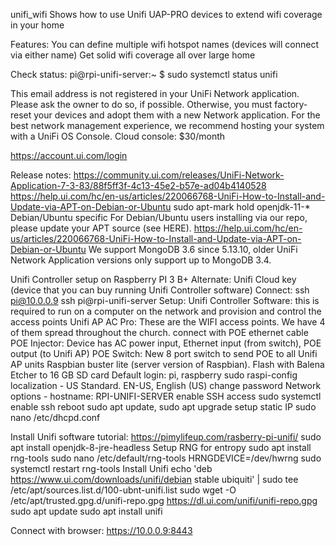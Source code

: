 unifi_wifi
Shows how to use Unifi UAP-PRO devices to extend wifi coverage in your home

Features:
You can define multiple wifi hotspot names (devices will connect via either name)
Get solid wifi coverage all over large home

Check status:
	pi@rpi-unifi-server:~ $ sudo systemctl status unifi

This email address is not registered in your UniFi Network application. 
Please ask the owner to do so, if possible. Otherwise, you must factory-reset your devices and adopt them with a new Network application. 
For the best network management experience, we recommend hosting your system with a UniFi OS Console.
Cloud console: $30/month

https://account.ui.com/login


Release notes: https://community.ui.com/releases/UniFi-Network-Application-7-3-83/88f5ff3f-4c13-45e2-b57e-ad04b4140528
https://help.ui.com/hc/en-us/articles/220066768-UniFi-How-to-Install-and-Update-via-APT-on-Debian-or-Ubuntu
	sudo apt-mark hold openjdk-11-*
Debian/Ubuntu specific
    For Debian/Ubuntu users installing via our repo, please update your APT source (see HERE). https://help.ui.com/hc/en-us/articles/220066768-UniFi-How-to-Install-and-Update-via-APT-on-Debian-or-Ubuntu
    We support MongoDB 3.6 since 5.13.10, older UniFi Network Application versions only support up to MongoDB 3.4.



Unifi Controller setup on Raspberry PI 3 B+
                Alternate: Unifi Cloud key (device that you can buy running Unifi Controller software)
Connect:
                ssh pi@10.0.0.9
                ssh pi@rpi-unifi-server
Setup:
Unifi Controller Software: this is required to run on a computer on the network and provision and control the access points
Unifi AP AC Pro: These are the WIFI access points. We have 4 of them spread throughout the church. connect with POE ethernet cable
POE Injector: Device has AC power input, Ethernet input (from switch), POE output (to Unifi AP)
POE Switch: New 8 port switch to send POE to all Unifi AP units
Raspbian buster lite (server version of Raspbian). Flash with Balena Etcher to 16 GB SD card
Default login: pi, raspberry
sudo raspi-config
                localization - US Standard. EN-US, English (US)
                change password
                Network options - hostname: RPI-UNIFI-SERVER
                enable SSH access
                                sudo systemctl enable ssh
                reboot
sudo apt update, sudo apt upgrade
setup static IP
                sudo nano /etc/dhcpd.conf
 
 

Install Unifi software tutorial:
                https://pimylifeup.com/rasberry-pi-unifi/
                sudo apt install openjdk-8-jre-headless
                Setup RNG for entropy
                                sudo apt install rng-tools
                                sudo nano /etc/default/rng-tools
                                HRNGDEVICE=/dev/hwrng
                                sudo systemctl restart rng-tools
                Install Unifi
                                echo 'deb https://www.ui.com/downloads/unifi/debian stable ubiquiti' | sudo tee /etc/apt/sources.list.d/100-ubnt-unifi.list
                                sudo wget -O /etc/apt/trusted.gpg.d/unifi-repo.gpg https://dl.ui.com/unifi/unifi-repo.gpg
                                sudo apt update
                                sudo apt install unifi
 
Connect with browser:
                https://10.0.0.9:8443



